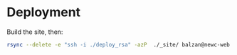 # Deployment

Build the site, then:

```sh
rsync --delete -e "ssh -i ./deploy_rsa" -azP  ./_site/ balzan@newc-web.new.ox.ac.uk:/var/www/html/balzan.new
```